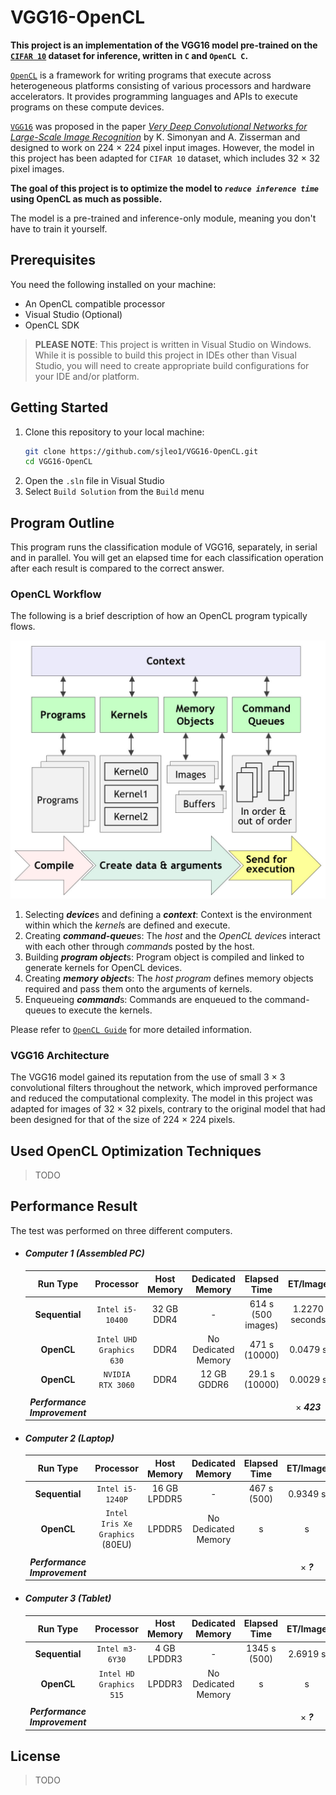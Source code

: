 # VGG16-OpenCL


__This project is an implementation of the VGG16 model pre-trained on the [`CIFAR 10`](https://www.cs.toronto.edu/~kriz/cifar.html) dataset for inference, written in `C` and `OpenCL C`.__

[`OpenCL`](https://www.khronos.org/opencl/) is a framework for writing programs that execute across heterogeneous platforms consisting of various processors and hardware accelerators. It provides programming languages and APIs to execute programs on these compute devices.

[`VGG16`](https://arxiv.org/abs/1409.1556) was proposed in the paper [*Very Deep Convolutional Networks for Large-Scale Image Recognition*](https://arxiv.org/abs/1409.1556) by K. Simonyan and A. Zisserman and designed to work on 224 $\times$ 224 pixel input images. However, the model in this project has been adapted for `CIFAR 10` dataset, which includes 32 $\times$ 32 pixel images.

__The goal of this project is to optimize the model to *`reduce inference time`* using OpenCL as much as possible.__

The model is a pre-trained and inference-only module, meaning you don't have to train it yourself.


## Prerequisites

You need the following installed on your machine:

   * An OpenCL compatible processor
   * Visual Studio (Optional)
   * OpenCL SDK

 > **PLEASE NOTE**: This project is written in Visual Studio on Windows. While it is possible to build this project in IDEs other than Visual Studio, you will need to create appropriate build configurations for your IDE and/or platform.


## Getting Started

   1. Clone this repository to your local machine:
      ```bash
      git clone https://github.com/sjleo1/VGG16-OpenCL.git
      cd VGG16-OpenCL
      ```
   2. Open the `.sln` file in Visual Studio
   3. Select `Build Solution` from the `Build` menu


## Program Outline

This program runs the classification module of VGG16, separately, in serial and in parallel. You will get an elapsed time for each classification operation after each result is compared to the correct answer.

### OpenCL Workflow

The following is a brief description of how an OpenCL program typically flows.

![OpenCL Workflow](./executing_programs.jpg)

   1. Selecting ***device***s and defining a ***context***: Context is the environment within which the *kernel*s are defined and execute.
   2. Creating ***command-queue***s: The *host* and the *OpenCL device*s interact with each other through *command*s posted by the host.
   3. Building ***program object***s: Program object is compiled and linked to generate kernels for OpenCL devices.
   4. Creating ***memory object***s: The *host program* defines memory objects required and pass them onto the arguments of kernels.
   5. Enqueueing ***command***s: Commands are enqueued to the command-queues to execute the kernels.

Please refer to [`OpenCL Guide`](https://github.com/KhronosGroup/OpenCL-Guide) for more detailed information.

### VGG16 Architecture

The VGG16 model gained its reputation from the use of small 3 $\times$ 3 convolutional filters throughout the network, which improved performance and reduced the computational complexity. The model in this project was adapted for images of 32 $\times$ 32 pixels, contrary to the original model that had been designed for that of the size of 224 $\times$ 224 pixels.


## Used OpenCL Optimization Techniques

   > TODO


## Performance Result

The test was performed on three different computers.

* #### ***Computer 1** (Assembled PC)*

   | Run Type | Processor | Host Memory | Dedicated Memory | Elapsed Time | ET/Image |
   |:-:|:-:|:-:|:-:|:-:|:-:|
   | **Sequential** | `Intel i5-10400` | 32 GB DDR4  | - | 614 s (500 images) | 1.2270 seconds |
   | **OpenCL** | `Intel UHD Graphics 630` | DDR4 | No Dedicated Memory | 471 s (10000) | 0.0479 s |
   | **OpenCL** | `NVIDIA RTX 3060` | DDR4 | 12 GB GDDR6 | 29.1 s (10000) | 0.0029 s |
   |||||||
   | ***Performance Improvement*** ||||| $\times$ ***423*** |

* #### ***Computer 2** (Laptop)*

   | Run Type | Processor | Host Memory | Dedicated Memory | Elapsed Time | ET/Image |
   |:-:|:-:|:-:|:-:|:-:|:-:|
   | **Sequential** | `Intel i5-1240P` | 16 GB LPDDR5 | - | 467 s (500) | 0.9349 s |
   | **OpenCL** | `Intel Iris Xe Graphics` (80EU) | LPDDR5 | No Dedicated Memory | s | s |
   |||||||
   | ***Performance Improvement*** ||||| $\times$ ***?*** |

* #### ***Computer 3** (Tablet)*

   | Run Type | Processor | Host Memory | Dedicated Memory | Elapsed Time | ET/Image |
   |:-:|:-:|:-:|:-:|:-:|:-:|
   | **Sequential** | `Intel m3-6Y30` | 4 GB LPDDR3  | - | 1345 s (500) | 2.6919 s |
   | **OpenCL** | `Intel HD Graphics 515` | LPDDR3 | No Dedicated Memory | s | s |
   |||||||
   | ***Performance Improvement*** ||||| $\times$ ***?*** |


## License

   > TODO